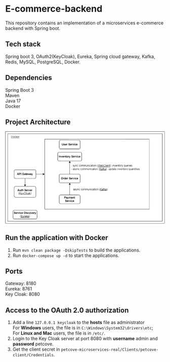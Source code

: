 # E-commerce-backend
This repository contains an implementation of a microservices e-commerce backend with Spring boot.
## Tech stack
Spring boot 3, OAuth2(KeyCloak), Eureka, Spring cloud gateway, Kafka, Redis, MySQL, PostgreSQL, Docker.
## Dependencies
Spring Boot 3  
Maven  
Java 17  
Docker
## Project Architecture
![image](https://github.com/SL1015/e-commerce-backend/blob/main/architecture.png)
## Run the application with Docker
1. Run <code>mvn clean package -DskipTests</code> to build the applications.  
2. Run <code>docker-compose up -d</code> to start the applications.
## Ports
Gateway: 8180  
Eureka: 8761  
Key Cloak: 8080
## Access to the OAuth 2.0 authorization
1.	Add a line <code>127.0.0.1 keycloak</code> to the **hosts** file as administrator  
For **Windows** users, the file is in <code>C:\Windows\System32\drivers\etc</code>;   
For **Linux and Mac** users, the file is in <code>/etc/</code>.  
2.	Login to the Key Cloak server at port 8080 with **username** admin and **password** petcove.  
3.	Get the client secret in <code>petcove-microservices-real/Clients/petcove-client/Credentials</code>.
